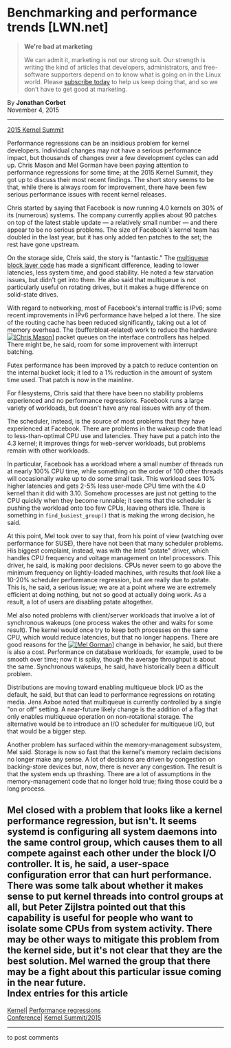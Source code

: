 # Benchmarking and performance trends [LWN.net]

> **We're bad at marketing**
> 
> We can admit it, marketing is not our strong suit. Our strength is writing the kind of articles that developers, administrators, and free-software supporters depend on to know what is going on in the Linux world. Please [subscribe today](/Promo/nsn-bad/subscribe) to help us keep doing that, and so we don’t have to get good at marketing. 

By **Jonathan Corbet**  
November 4, 2015 

* * *

[2015 Kernel Summit](/Articles/KernelSummit2015/)

Performance regressions can be an insidious problem for kernel developers. Individual changes may not have a serious performance impact, but thousands of changes over a few development cycles can add up. Chris Mason and Mel Gorman have been paying attention to performance regressions for some time; at the 2015 Kernel Summit, they got up to discuss their most recent findings. The short story seems to be that, while there is always room for improvement, there have been few serious performance issues with recent kernel releases. 

Chris started by saying that Facebook is now running 4.0 kernels on 30% of its (numerous) systems. The company currently applies about 90 patches on top of the latest stable update — a relatively small number — and there appear to be no serious problems. The size of Facebook's kernel team has doubled in the last year, but it has only added ten patches to the set; the rest have gone upstream. 

On the storage side, Chris said, the story is "fantastic." The [multiqueue block layer code](/Articles/552904/) has made a significant difference, leading to lower latencies, less system time, and good stability. He noted a few starvation issues, but didn't get into them. He also said that multiqueue is not particularly useful on rotating drives, but it makes a huge difference on solid-state drives. 

With regard to networking, most of Facebook's internal traffic is IPv6; some recent improvements in IPv6 performance have helped a lot there. The size of the routing cache has been reduced significantly, taking out a lot of memory overhead. The (bufferbloat-related) work to reduce the hardware [![\[Chris Mason\]](https://static.lwn.net/images/conf/2015/klf-ks/ChrisMason-sm.jpg)](/Articles/662831/) packet queues on the interface controllers has helped. There might be, he said, room for some improvement with interrupt batching. 

Futex performance has been improved by a patch to reduce contention on the internal bucket lock; it led to a 1% reduction in the amount of system time used. That patch is now in the mainline. 

For filesystems, Chris said that there have been no stability problems experienced and no performance regressions. Facebook runs a large variety of workloads, but doesn't have any real issues with any of them. 

The scheduler, instead, is the source of most problems that they have experienced at Facebook. There are problems in the wakeup code that lead to less-than-optimal CPU use and latencies. They have put a patch into the 4.3 kernel; it improves things for web-server workloads, but problems remain with other workloads. 

In particular, Facebook has a workload where a small number of threads run at nearly 100% CPU time, while something on the order of 100 other threads will occasionally wake up to do some small task. This workload sees 10% higher latencies and gets 2-5% less user-mode CPU time with the 4.0 kernel than it did with 3.10. Somehow processes are just not getting to the CPU quickly when they become runnable; it seems that the scheduler is pushing the workload onto too few CPUs, leaving others idle. There is something in `find_busiest_group()` that is making the wrong decision, he said. 

At this point, Mel took over to say that, from his point of view (watching over performance for SUSE), there have not been that many scheduler problems. His biggest complaint, instead, was with the Intel "pstate" driver, which handles CPU frequency and voltage management on Intel processors. This driver, he said, is making poor decisions. CPUs never seem to go above the minimum frequency on lightly-loaded machines, with results that _look_ like a 10-20% scheduler performance regression, but are really due to pstate. This is, he said, a serious issue; we are at a point where we are extremely efficient at doing nothing, but not so good at actually doing work. As a result, a lot of users are disabling pstate altogether. 

Mel also noted problems with client/server workloads that involve a lot of synchronous wakeups (one process wakes the other and waits for some result). The kernel would once try to keep both processes on the same CPU, which would reduce latencies, but that no longer happens. There are good reasons for the [![\[Mel Gorman\]](https://static.lwn.net/images/conf/2015/klf-ks/MelGorman-sm.jpg)](/Articles/662832/) change in behavior, he said, but there is also a cost. Performance on database workloads, for example, used to be smooth over time; now it is spiky, though the average throughput is about the same. Synchronous wakeups, he said, have historically been a difficult problem. 

Distributions are moving toward enabling multiqueue block I/O as the default, he said, but that can lead to performance regressions on rotating media. Jens Axboe noted that multiqueue is currently controlled by a single "on or off" setting. A near-future likely change is the addition of a flag that only enables multiqueue operation on non-rotational storage. The alternative would be to introduce an I/O scheduler for multiqueue I/O, but that would be a bigger step. 

Another problem has surfaced within the memory-management subsystem, Mel said. Storage is now so fast that the kernel's memory reclaim decisions no longer make any sense. A lot of decisions are driven by congestion on backing-store devices but, now, there is never any congestion. The result is that the system ends up thrashing. There are a lot of assumptions in the memory-management code that no longer hold true; fixing those could be a long process. 

Mel closed with a problem that looks like a kernel performance regression, but isn't. It seems systemd is configuring all system daemons into the same control group, which causes them to all compete against each other under the block I/O controller. It is, he said, a user-space configuration error that can hurt performance. There was some talk about whether it makes sense to put kernel threads into control groups at all, but Peter Zijlstra pointed out that this capability is useful for people who want to isolate some CPUs from system activity. There may be other ways to mitigate this problem from the kernel side, but it's not clear that they are the best solution. Mel warned the group that there may be a fight about this particular issue coming in the near future.  
Index entries for this article  
---  
[Kernel](/Kernel/Index)| [Performance regressions](/Kernel/Index#Performance_regressions)  
[Conference](/Archives/ConferenceIndex/)| [Kernel Summit/2015](/Archives/ConferenceIndex/#Kernel_Summit-2015)  
  


* * *

to post comments 
